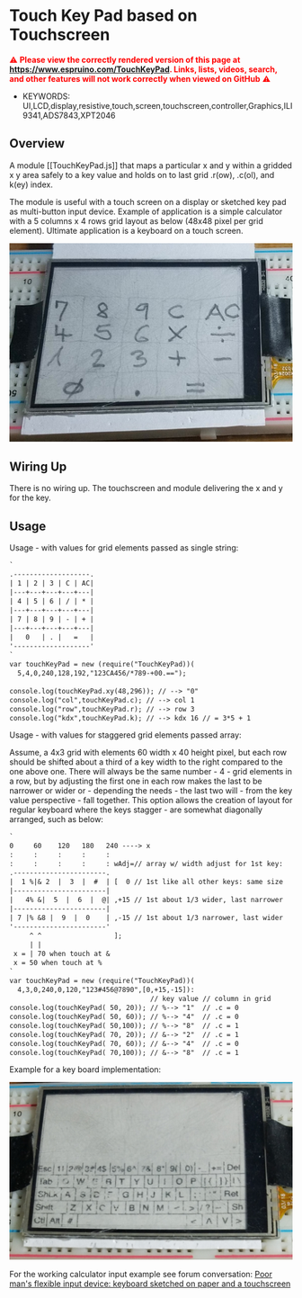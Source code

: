 <!--- Copyright (c) 2018 allObjects / Pur3 Ltd. See the file LICENSE for copying permission. -->
Touch Key Pad based on Touchscreen
===================================

<span style="color:red">:warning: **Please view the correctly rendered version of this page at https://www.espruino.com/TouchKeyPad. Links, lists, videos, search, and other features will not work correctly when viewed on GitHub** :warning:</span>

* KEYWORDS: UI,LCD,display,resistive,touch,screen,touchscreen,controller,Graphics,ILI9341,ADS7843,XPT2046

Overview
------------------

A module [[TouchKeyPad.js]] that maps a particular x and y within a gridded x y area safely to a
key value and holds on to last grid .r(ow), .c(ol), and k(ey) index.


The module is useful with a touch screen on a display or sketched key pad as multi-button input
device. Example of application is a simple calculator with a 5 columns x 4 rows grid layout as
below (48x48 pixel per grid element). Ultimate application is a keyboard on a touch screen.

![Touch Screen Only as Key Pad Input Device for Calculator Application](TouchKeyPad/TouchKeyPadForCalculator.jpg)


Wiring Up
-------------------

There is no wiring up. The touchscreen and module delivering the x and y for the key.


Usage
-------------------

Usage - with values for grid elements passed as single string:

```
`
.-------------------.
| 1 | 2 | 3 | C | AC|
|---+---+---+---+---|
| 4 | 5 | 6 | / | * |
|---+---+---+---+---|
| 7 | 8 | 9 | - | + |
|---+---+---+---+---|
|   0   | . |   =   |
'-------------------'
`
var touchKeyPad = new (require("TouchKeyPad))(
  5,4,0,240,128,192,"123CA456/*789-+00.==");

console.log(touchKeyPad.xy(48,296)); // --> "0"
console.log("col",touchKeyPad.c); // --> col 1
console.log("row",touchKeyPad.r); // --> row 3
console.log("kdx",touchKeyPad.k); // --> kdx 16 // = 3*5 + 1
```

Usage - with values for staggered grid elements passed array:

Assume, a 4x3 grid with elements 60 width x 40 height pixel,
but each row should be shifted about a third of a key width
to the right compared to the one above one. There will always
be the same number - 4 - grid elements in a row, but by adjusting
the first one in each row makes the last to be narrower or wider
or - depending the needs - the last two will - from the key value
perspective - fall together. This option allows the creation of
layout for regular keyboard where the keys stagger - are somewhat
diagonally arranged, such as below:

```
`
0     60    120   180   240 ----> x
:     :     :     :     :
:     :     :     :     : wAdj=// array w/ width adjust for 1st key:
.-----------------------.
|  1 %|& 2  |  3  |  #  | [  0 // 1st like all other keys: same size
|-----------------------|
|   4% &|  5  |  6  |  @| ,+15 // 1st about 1/3 wider, last narrower
|-----------------------|
| 7 |% &8 |  9  |  0    | ,-15 // 1st about 1/3 narrower, last wider
'-----------------------'
     ^ ^                  ];
     | |
 x = | 70 when touch at &
 x = 50 when touch at %
`
var touchKeyPad = new (require("TouchKeyPad))(
  4,3,0,240,0,120,"123#456@7890",[0,+15,-15]):
                                   // key value // column in grid
console.log(touchKeyPad( 50, 20)); // %--> "1"  // .c = 0
console.log(touchKeyPad( 50, 60)); // %--> "4"  // .c = 0
console.log(touchKeyPad( 50,100)); // %--> "8"  // .c = 1
console.log(touchKeyPad( 70, 20)); // &--> "2"  // .c = 1
console.log(touchKeyPad( 70, 60)); // &--> "4"  // .c = 0
console.log(touchKeyPad( 70,100)); // &--> "8"  // .c = 1
```

Example for a key board implementation:

![Touch Screen Only as Keyboard input device](TouchKeyPad/touchKeyPadKbd.jpg)

For the working calculator input example see forum conversation: [Poor man's flexible input device: keyboard sketched on paper and a touchscreen](http://forum.espruino.com/conversations/326332)
